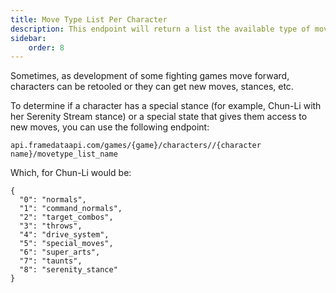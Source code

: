 ```yaml
---
title: Move Type List Per Character
description: This endpoint will return a list the available type of moves a character has.
sidebar:
    order: 8
---
```


Sometimes, as development of some fighting games move forward, characters can be retooled or they can get new moves, stances, etc.
<br />

To determine if a character has a special stance (for example, Chun-Li with her Serenity Stream stance) or a special state that gives them access to new moves, you can use the following endpoint: 

```
api.framedataapi.com/games/{game}/characters//{character name}/movetype_list_name
```

Which, for Chun-Li would be:

```
{
  "0": "normals",
  "1": "command_normals",
  "2": "target_combos",
  "3": "throws",
  "4": "drive_system",
  "5": "special_moves",
  "6": "super_arts",
  "7": "taunts",
  "8": "serenity_stance"
}
```
